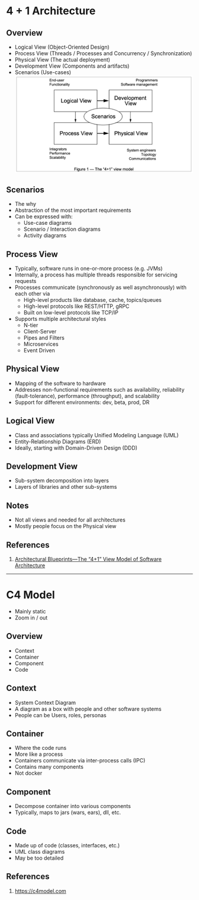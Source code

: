 # 4 + 1 Architecture

## Overview
- Logical View (Object-Oriented Design)
- Process View (Threads / Processes and Concurrency / Synchronization)
- Physical View (The actual deployment)
- Development View (Components and artifacts)
- Scenarios (Use-cases)
![4+1_architecture_overview.png](4+1_architecture_overview.png)

## Scenarios
- The why
- Abstraction of the most important requirements
- Can be expressed with:
  - Use-case diagrams
  - Scenario / Interaction diagrams
  - Activity diagrams

## Process View
- Typically, software runs in one-or-more process (e.g. JVMs)
- Internally, a process has multiple threads responsible for servicing requests
- Processes communicate (synchronously as well asynchronously) with each other via
  - High-level products like database, cache, topics/queues
  - High-level protocols like REST/HTTP, gRPC
  - Built on low-level protocols like TCP/IP
- Supports multiple architectural styles
  - N-tier
  - Client-Server
  - Pipes and Filters
  - Microservices
  - Event Driven

## Physical View
- Mapping of the software to hardware
- Addresses non-functional requirements such as availability, reliability (fault-tolerance), performance (throughput), and scalability
- Support for different environments: dev, beta, prod, DR

## Logical View
- Class and associations typically Unified Modeling Language (UML)
- Entity-Relationship Diagrams (ERD)
- Ideally, starting with Domain-Driven Design (DDD)

## Development View
- Sub-system decomposition into layers
- Layers of libraries and other sub-systems

## Notes
- Not all views and needed for all architectures
- Mostly people focus on the Physical view

## References
1. [Architectural Blueprints—The “4+1” View Model of Software Architecture](https://www.cs.ubc.ca/~gregor/teaching/papers/4+1view-architecture.pdf)

---

# C4 Model
- Mainly static
- Zoom in / out

## Overview
- Context
- Container
- Component
- Code

## Context
- System Context Diagram
- A diagram as a box with people and other software systems
- People can be Users, roles, personas

## Container
- Where the code runs
- More like a process
- Containers communicate via inter-process calls (IPC)
- Contains many components
- Not docker

## Component
- Decompose container into various components
- Typically, maps to jars (wars, ears), dll, etc.

## Code
- Made up of code (classes, interfaces, etc.)
- UML class diagrams
- May be too detailed

## References
1. https://c4model.com
